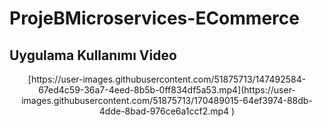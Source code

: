# ProjeBMicroservices-ECommerce

## Uygulama Kullanımı Video
<p align="center">[https://user-images.githubusercontent.com/51875713/147492584-67ed4c59-36a7-4eed-8b5b-0ff834df5a53.mp4](https://user-images.githubusercontent.com/51875713/170489015-64ef3974-88db-4dde-8bad-976ce6a1ccf2.mp4
)</p>

